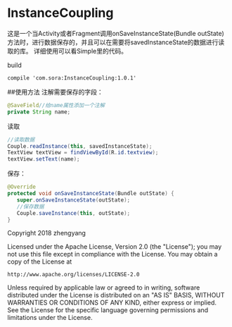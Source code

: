 # InstanceCoupling

这是一个当Activity或者Fragment调用onSaveInstanceState(Bundle outState)方法时，进行数据保存的，并且可以在需要将savedInstanceState的数据进行读取的库。
详细使用可以看Simple里的代码。

build

    compile 'com.sora:InstanceCoupling:1.0.1'

##使用方法
注解需要保存的字段：
```Java
@SaveField//给name属性添加一个注解
private String name;
```
读取
```Java
//读取数据
Couple.readInstance(this, savedInstanceState);
TextView textView = findViewById(R.id.textview);
textView.setText(name);
```
保存：
```Java
@Override
protected void onSaveInstanceState(Bundle outState) {
   super.onSaveInstanceState(outState);
   //保存数据
   Couple.saveInstance(this, outState);
}
```


Copyright 2018 zhengyang

Licensed under the Apache License, Version 2.0 (the "License");
you may not use this file except in compliance with the License.
You may obtain a copy of the License at

    http://www.apache.org/licenses/LICENSE-2.0

Unless required by applicable law or agreed to in writing, software
distributed under the License is distributed on an "AS IS" BASIS,
WITHOUT WARRANTIES OR CONDITIONS OF ANY KIND, either express or implied.
See the License for the specific language governing permissions and
limitations under the License.

